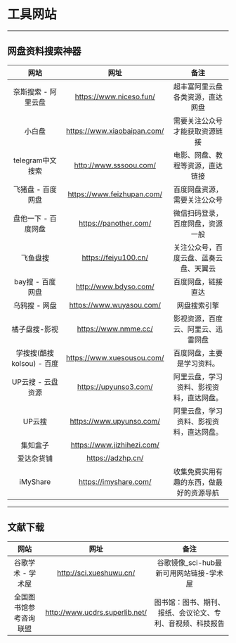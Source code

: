 # 工具网站

---

## 网盘资料搜索神器

|           网站           |            网址            |                   备注                   |
| :-----------------------: | :-------------------------: | :--------------------------------------: |
|    奈斯搜索 - 阿里云盘    |   https://www.niceso.fun/   |     超丰富阿里云盘各类资源，直达网盘     |
|          小白盘          | https://www.xiaobaipan.com/ |      需要关注公众号才能获取资源链接      |
|     telegram中文搜索     |   http://www.sssoou.com/   |     电影、网盘、教程等资源，直达链接     |
|     飞猪盘 - 百度网盘     | https://www.feizhupan.com/ |       百度网盘资源，需要关注公众号       |
|    盘他一下 - 百度网盘    |    https://panother.com/    |     微信扫码登录，百度网盘，资源一般     |
|         飞鱼盘搜         |    https://feiyu100.cn/    |  关注公众号，百度云盘、蓝奏云盘、天翼云  |
|     bay搜 - 百度网盘     |    http://www.bdyso.com/    |            百度网盘，链接直达            |
|       乌鸦搜 - 网盘       |  https://www.wuyasou.com/  |               网盘搜索引擎               |
|       橘子盘搜-影视       |    https://www.nmme.cc/    |    影视资源，百度云、阿里云、迅雷网盘    |
| 学搜搜(酷搜kolsou) - 百度 | https://www.xuesousou.com/ |        百度网盘，主要是学习资料。        |
|     UP云搜 - 云盘资源     |    https://upyunso3.com/    | 阿里云盘，学习资料、影视资料，直达网盘。 |
|          UP云搜          |  https://www.upyunso.com/  | 阿里云盘，学习资料、影视资料，直达网盘。 |
|         集知盒子         | https://www.jizhihezi.com/ |                                          |
|        爱达杂货铺        |      https://adzhp.cn/      |                                          |
|         iMyShare         |    https://imyshare.com/    | 收集免费实用有趣的东西，做最好的资源导航 |

---

## 文献下载

|          网站          |              网址              |                            备注                            |
| :--------------------: | :----------------------------: | :--------------------------------------------------------: |
|   谷歌学术 - 学术屋   |    http://sci.xueshuwu.cn/    |          谷歌镜像_sci-hub最新可用网站链接-学术屋          |
| 全国图书馆参考咨询联盟 | http://www.ucdrs.superlib.net/ | 图书馆：图书、期刊、报纸、会议论文、专利、音视频、科技报告 |
